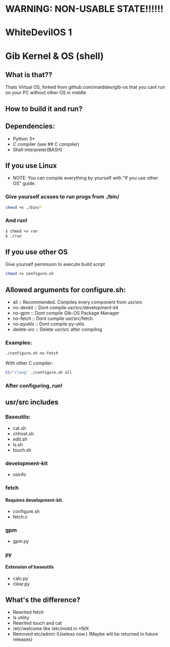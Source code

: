 # WARNING: NON-USABLE STATE!!!!!!
# WhiteDevilOS 1
# Gib Kernel & OS (shell)
## What is that??
Thats Virtual OS, forked from github.com/maldidev/gib-os that you cant run on your PC without other OS in middle
## How to build it and run?
## Dependencies:
* Python 3*
* C compiler (see ## C compiler)
* Shell interpreter(BASH)
## If you use Linux
* NOTE: You can compile everything by yourself with "If you use other OS" guide.
### Give yourself acsses to run progs from ./bin/
```bash
chmod +x ./bin/*
```
### And run!
```bash
$ chmod +x run
$ ./run
```
## If you use other OS
Give yourself permisson to execute build script
```bash
chmod +x configure.sh
```
## Allowed arguments for configure.sh:
* all            :: Recommended. Compiles every component from usr/src 
* no-devkit      :: Dont compile usr/src/development-kit
* no-gpm         :: Dont compile Gib-OS Package Manager
* no-fetch       :: Dont compile usr/src/fetch.
* no-pyutils     :: Dont compile py-utils
* delete-src     :: Delete usr/src after compiling
### Examples:
```bash
./configure.sh no-fetch
```
With other C compiler:
```bash
CC="clang" ./configure.sh all
```
### After configuring, run!
## usr/src includes
### Baseutils:
* cat.sh 
* chhost.sh
* edit.sh
* ls.sh
* touch.sh
### development-kit
* osinfo
### fetch
#### Requires development-kit.
* configure.sh
* fetch.c
### gpm
* gpm.py
###
### py
#### Extension of baseutils
* calc.py
* clear.py
## What's the difference?
* Rewrited fetch
* ls utility
* Rewrited touch and cat 
* /etc/welcome like /etc/motd in *NIX
* Removed etc/admin (Useless now.) (Maybe will be returned in future releases)